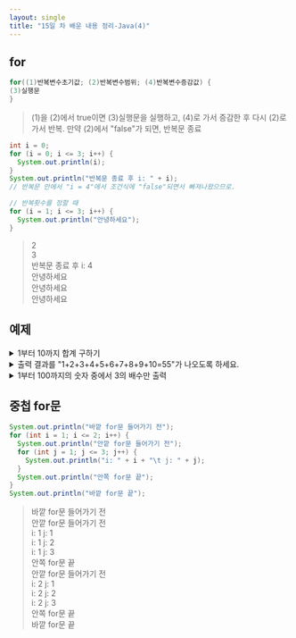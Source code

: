 ```yaml
---
layout: single
title: "15일 차 배운 내용 정리-Java(4)"
---
```


## for

```java
for((1)반복변수초기값; (2)반복변수범위; (4)반복변수증감값) {
(3)실행문
}
```

>(1)을 (2)에서 true이면 (3)실행문을 실행하고, (4)로 가서 증감한 후 다시 (2)로 가서 반복. 만약 (2)에서 "false"가 되면, 반복문 종료

```java
int i = 0;
for (i = 0; i <= 3; i++) {
  System.out.println(i);
}
System.out.println("반복문 종료 후 i: " + i);
// 반복문 안에서 "i = 4"에서 조건식에 "false"되면서 빠져나왔으므로.

// 반복횟수를 정할 때
for (i = 1; i <= 3; i++) {
  System.out.println("안녕하세요");
}
```

>2\
3\
반복문 종료 후 i: 4\
안녕하세요\
안녕하세요\
안녕하세요

## 예제

<details>
<summary>1부터 10까지 합계 구하기</summary>
<div markdown="1">
  
```java
int sum = 0;
for (int i = 1; i <= 10; i++) {
  sum += i;
}
System.out.println(sum);
```
                       
</div>
</details>

<details>
<summary>출력 결과를 "1+2+3+4+5+6+7+8+9+10=55"가 나오도록 하세요.</summary>
<div markdown="1">
  
```java
int sum = 0;
for (int i = 1; i <= 10; i++) {
  sum += i;
  System.out.print(i);
  if (i < 10) {
    System.out.print("+");
  } else {
    System.out.print("=");
  }
}
System.out.println(sum);
```
                       
</div>
</details>
  
<details>
<summary>1부터 100까지의 숫자 중에서 3의 배수만 출력</summary>
<div markdown="1">
  
```java
for (int i = 1; i <= 100; i++) {
  if (i % 3 == 0) {
    System.out.println(i);
  }
}
```
                        
```java
for (int i = 3; i <= 100; i += 3) {
  System.out.println(i);
}
```
  
</div>
</details>
  
## 중첩 for문

```java
System.out.println("바깥 for문 들어가기 전");
for (int i = 1; i <= 2; i++) {
  System.out.println("안깥 for문 들어가기 전");
  for (int j = 1; j <= 3; j++) {
    System.out.println("i: " + i + "\t j: " + j);
  }
  System.out.println("안쪽 for문 끝");
}
System.out.println("바깥 for문 끝");
```
  
>바깥 for문 들어가기 전\
안깥 for문 들어가기 전\
i: 1	 j: 1\
i: 1	 j: 2\
i: 1	 j: 3\
안쪽 for문 끝\
안깥 for문 들어가기 전\
i: 2	 j: 1\
i: 2	 j: 2\
i: 2	 j: 3\
안쪽 for문 끝\
바깥 for문 끝
